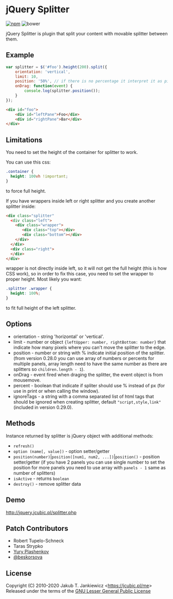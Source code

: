 # jQuery Splitter

[![npm](https://img.shields.io/badge/npm-0.29.0-blue.svg)](https://www.npmjs.com/package/jquery.splitter)
![bower](https://img.shields.io/badge/bower-0.29.0-yellow.svg)

jQuery Splitter is plugin that split your content with movable splitter between them.


## Example

```javascript
var splitter = $('#foo').height(200).split({
    orientation: 'vertical',
    limit: 10,
    position: '50%', // if there is no percentage it interpret it as pixels
    onDrag: function(event) {
        console.log(splitter.position());
    }
});
```

```html
<div id="foo">
    <div id="leftPane">Foo</div>
    <div id="rightPane">Bar</div>
</div>
```

## Limitations

You need to set the height of the container for splitter to work.

You can use this css:

```css
.container {
  height: 100vh !important;
}
```

to force full height.

If you have wrappers inside left or right splitter and you create another splitter inside:

```html
<div class="splitter"
  <div class="left">
    <div class="wrapper">
       <div class="top"></div>
       <div class="bottom"></div>
    </div>
  </div>
  <div class="right">
  </div>
</div>
```

wrapper is not directly inside left, so it will not get the full height (this is how CSS work),
so in order to fix this case, you need to set the wrapper to proper height. Most likely you want:

```css
.splitter .wrapper {
  height: 100%;
}
```

to fit full height of the left splitter.

## Options

* orientation - string 'horizontal' or 'vertical'.
* limit - number or object `{leftUpper: number, rightBottom: number}` that indicate how many pixels where you can't move the splitter to the edge.
* position - number or string with % indicate initial position of the splitter. (from version 0.28.0 you can use array of numbers or percents for multiple panels, array length need to have the same number as there are splitters so `children.length - 1`).
* onDrag - event fired when draging the splitter, the event object is from mousemove.
* percent - boolean that indicate if spliter should use % instead of px (for use in print or when calling the window).
* ignoreTags - a string with a comma separated list of html tags that should be ignored when creating splitter, default `"script,style,link"` (included in version 0.29.0).

## Methods

Instance returned by splitter is jQuery object with additional methods:

* `refresh()`
* `option (name[, value])` - option setter/getter
* `position(number)`|`position([num1, num2, ...])`|`position()` - position setter/getter (if you have 2 panels you can use single number to set the position for more panels you need to use array with `panels - 1` same as number of splitters)
* `isActive` - returns `boolean`
* `destroy()` - remove splitter data

## Demo

<http://jquery.jcubic.pl/splitter.php>

## Patch Contributors

* Robert Tupelo-Schneck
* Taras Strypko
* [Yury Plashenkov](https://github.com/plashenkov)
* [@beskorsova](https://github.com/beskorsova)

## License

Copyright (C) 2010-2020 Jakub T. Jankiewicz &lt;<https://jcubic.pl/me>&gt;<br/>
Released under the terms of the [GNU Lesser General Public License](http://www.gnu.org/licenses/lgpl.html)
